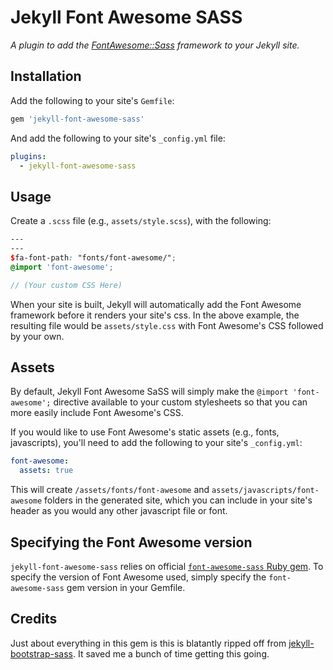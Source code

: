 # Jekyll Font Awesome SASS

*A plugin to add the [FontAwesome::Sass](https://github.com/FortAwesome/font-awesome-sass) framework to your Jekyll site.*


## Installation

Add the following to your site's `Gemfile`:

```ruby
gem 'jekyll-font-awesome-sass'
```

And add the following to your site's `_config.yml` file:

```yaml
plugins:
  - jekyll-font-awesome-sass
```

## Usage

Create a `.scss` file (e.g., `assets/style.scss`), with the following:

```scss
---
---
$fa-font-path: "fonts/font-awesome/";
@import 'font-awesome';

// (Your custom CSS Here)
```

When your site is built, Jekyll will automatically add the Font Awesome framework before it renders your site's css. In the above example, the resulting file would be `assets/style.css` with Font Awesome's CSS followed by your own.

## Assets

By default, Jekyll Font Awesome SaSS will simply make the `@import 'font-awesome';` directive available to your custom stylesheets so that you can more easily include Font Awesome's CSS.

If you would like to use Font Awesome's static assets (e.g., fonts, javascripts), you'll need to add the following to your site's `_config.yml`:

```yml
font-awesome:
  assets: true
```

This will create `/assets/fonts/font-awesome` and `assets/javascripts/font-awesome` folders in the generated site, which you can include in your site's header as you would any other javascript file or font.

## Specifying the Font Awesome version

`jekyll-font-awesome-sass` relies on official [`font-awesome-sass` Ruby gem](https://github.com/FortAwesome/font-awesome-sass). To specify the version of Font Awesome used, simply specify the `font-awesome-sass` gem version in your Gemfile.


## Credits

Just about everything in this gem is this is blatantly ripped off from [jekyll-bootstrap-sass](https://github.com/benbalter/jekyll-bootstrap-sass). It saved me a bunch of time getting this going.
